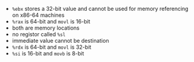 - `%ebx` stores a 32-bit value and cannot be used for memory referencing on x86-64 machines
- `%rax` is 64-bit and `movl` is 16-bit
- both are memory locations
- no registor called `%sl`
- immediate value cannot be destination
- `%rdx` is 64-bit and `movl` is 32-bit
- `%si` is 16-bit and `movb` is 8-bit
